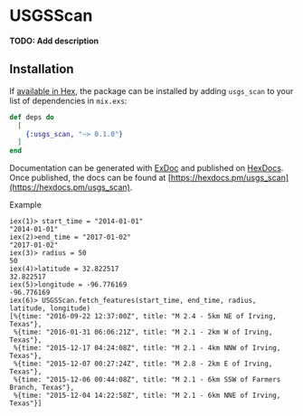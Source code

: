 # USGSScan

**TODO: Add description**

## Installation

If [available in Hex](https://hex.pm/docs/publish), the package can be installed
by adding `usgs_scan` to your list of dependencies in `mix.exs`:

```elixir
def deps do
  [
    {:usgs_scan, "~> 0.1.0"}
  ]
end
```

Documentation can be generated with [ExDoc](https://github.com/elixir-lang/ex_doc)
and published on [HexDocs](https://hexdocs.pm). Once published, the docs can
be found at [https://hexdocs.pm/usgs_scan](https://hexdocs.pm/usgs_scan).

Example

```
iex(1)> start_time = "2014-01-01"
"2014-01-01"
iex(2)>end_time = "2017-01-02"
"2017-01-02"
iex(3)> radius = 50
50
iex(4)>latitude = 32.822517
32.822517
iex(5)>longitude = -96.776169
-96.776169
iex(6)> USGSScan.fetch_features(start_time, end_time, radius, latitude, longitude)
[%{time: "2016-09-22 12:37:00Z", title: "M 2.4 - 5km NE of Irving, Texas"},
 %{time: "2016-01-31 06:06:21Z", title: "M 2.1 - 2km W of Irving, Texas"},
 %{time: "2015-12-17 04:24:08Z", title: "M 2.1 - 4km NNW of Irving, Texas"},
 %{time: "2015-12-07 00:27:24Z", title: "M 2.8 - 2km E of Irving, Texas"},
 %{time: "2015-12-06 00:44:08Z", title: "M 2.1 - 6km SSW of Farmers Branch, Texas"},
 %{time: "2015-12-04 14:22:58Z", title: "M 2.1 - 6km NNE of Irving, Texas"}]
```
